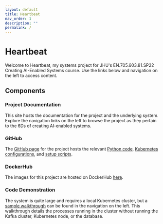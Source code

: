 ```yaml
---
layout: default
title: Heartbeat
nav_order: 1
description: ""
permalink: /
---
```


# Heartbeat

Welcome to Heartbeat, my systems project for JHU's EN.705.603.81.SP22 Creating AI-Enabled Systems course. Use the links below and navigation on the left to access content.

## Components 

### Project Documentation

This site hosts the documentation for the project and the underlying system. Explore the navigation links on the left to browse the project as they pertain to the 6Ds of creating AI-enabled systems.
 
### GitHub

The [GitHub page](https://github.com/jklasa/heartbeat) for the project hosts the relevant [Python code](https://github.com/jklasa/heartbeat/tree/main/src), [Kubernetes configurations](https://github.com/jklasa/heartbeat/tree/main/k8s), and [setup scripts](https://github.com/jklasa/heartbeat/tree/main/scripts).

### DockerHub

The images for this project are hosted on DockerHub [here](https://hub.docker.com/repository/docker/jklasa27/heartbeat).

### Code Demonstration

The system is quite large and requires a local Kubernetes cluster, but a [sample walkthrough](/heartbeat/demo) can be found in the navigation on the left. This walkthrough details the processes running in the cluster without running the Kafka cluster, Kubernetes node, or the database.
